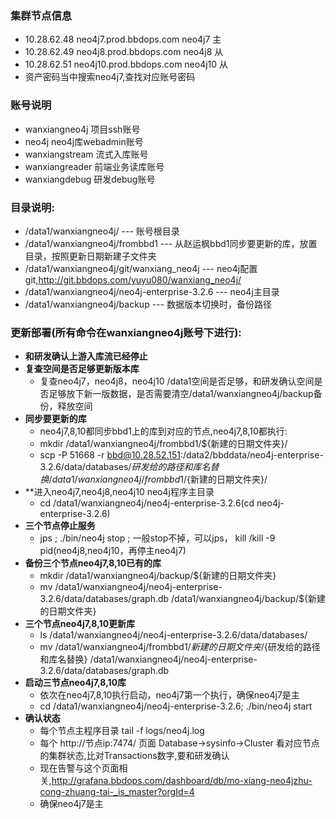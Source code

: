 ### 集群节点信息
- 10.28.62.48 neo4j7.prod.bbdops.com neo4j7 主
- 10.28.62.49 neo4j8.prod.bbdops.com neo4j8 从
- 10.28.62.51 neo4j10.prod.bbdops.com neo4j10 从
- 资产密码当中搜索neo4j7,查找对应账号密码

### 账号说明
- wanxiangneo4j 项目ssh账号
- neo4j neo4j库webadmin账号
- wanxiangstream 流式入库账号
- wanxiangreader 前端业务读库账号
- wanxiangdebug 研发debug账号

### 目录说明:
- /data1/wanxiangneo4j/    --- 账号根目录
- /data1/wanxiangneo4j/frombbd1  ---  从赵运枫bbd1同步要更新的库，放置目录，按照更新日期新建子文件夹
- /data1/wanxiangneo4j/git/wanxiang_neo4j  --- neo4j配置git,http://git.bbdops.com/yuyu080/wanxiang_neo4j/
- /data1/wanxiangneo4j/neo4j-enterprise-3.2.6 --- neo4j主目录
- /data1/wanxiangneo4j/backup --- 数据版本切换时，备份路径


### 更新部署(所有命令在wanxiangneo4j账号下进行):
- **和研发确认上游入库流已经停止**
- **复查空间是否足够更新版本库**
   - 复查neo4j7，neo4j8，neo4j10 /data1空间是否足够，和研发确认空间是否足够放下新一版数据，是否需要清空/data1/wanxiangneo4j/backup备份，释放空间
- **同步要更新的库**
   - neo4j7,8,10都同步bbd1上的库到对应的节点,neo4j7,8,10都执行:
   - mkdir /data1/wanxiangneo4j/frombbd1/${新建的日期文件夹}/
   - scp -P 51668 -r bbd@10.28.52.151:/data2/bbddata/neo4j-enterprise-3.2.6/data/databases/${研发给的路径和库名替换} /data1/wanxiangneo4j/frombbd1/${新建的日期文件夹}/
- **进入neo4j7,neo4j8,neo4j10 neo4j程序主目录
   - cd /data1/wanxiangneo4j/neo4j-enterprise-3.2.6(cd neo4j-enterprise-3.2.6)
- **三个节点停止服务**
   - jps ; ./bin/neo4j stop ; 一般stop不掉，可以jps， kill /kill -9 pid(neo4j8,neo4j10，再停主neo4j7)
- **备份三个节点neo4j7,8,10已有的库**
   - mkdir /data1/wanxiangneo4j/backup/${新建的日期文件夹}
   - mv /data1/wanxiangneo4j/neo4j-enterprise-3.2.6/data/databases/graph.db /data1/wanxiangneo4j/backup/${新建的日期文件夹}
- **三个节点neo4j7,8,10更新库**
   - ls /data1/wanxiangneo4j/neo4j-enterprise-3.2.6/data/databases/
   - mv /data1/wanxiangneo4j/frombbd1/${新建的日期文件夹}/${研发给的路径和库名替换} /data1/wanxiangneo4j/neo4j-enterprise-3.2.6/data/databases/graph.db
- **启动三节点neo4j7,8,10库**
   - 依次在neo4j7,8,10执行启动，neo4j7第一个执行，确保neo4j7是主
   - cd /data1/wanxiangneo4j/neo4j-enterprise-3.2.6; ./bin/neo4j start
- **确认状态**
   - 每个节点主程序目录 tail -f logs/neo4j.log
   - 每个 http://节点ip:7474/ 页面 Database->sysinfo->Cluster 看对应节点的集群状态,比对Transactions数字,要和研发确认
   - 现在告警与这个页面相关,http://grafana.bbdops.com/dashboard/db/mo-xiang-neo4jzhu-cong-zhuang-tai-_is_master?orgId=4
   - 确保neo4j7是主
